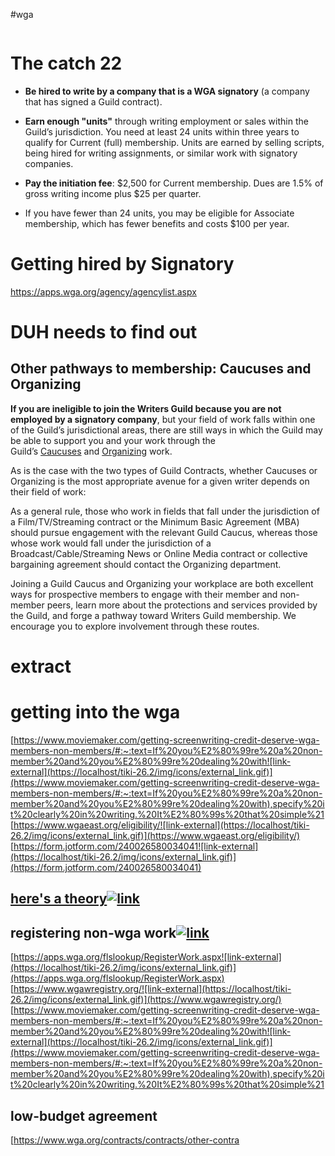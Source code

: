 #wga 
```table-of-contents
```

# The catch 22
- **Be hired to write by a company that is a WGA signatory** (a company that has signed a Guild contract)[](https://www.wgaeast.org/eligibility/).
    
- **Earn enough "units"** through writing employment or sales within the Guild’s jurisdiction. You need at least 24 units within three years to qualify for Current (full) membership[](https://www.wga.org/the-guild/going-guild/join-the-guild)[](https://www.studiobinder.com/blog/how-do-you-join-the-wga/)[](https://www.wga.org/contracts/contracts/other-contracts/how-to-join-wgaw-through-lba). Units are earned by selling scripts, being hired for writing assignments, or similar work with signatory companies.
    
- **Pay the initiation fee**: $2,500 for Current membership. Dues are 1.5% of gross writing income plus $25 per quarter[](https://www.studiobinder.com/blog/how-do-you-join-the-wga/)[](https://www.carolekirschner.com/blog/joinwga).
    
- If you have fewer than 24 units, you may be eligible for Associate membership, which has fewer benefits and costs $100 per year[](https://www.wga.org/the-guild/going-guild/join-the-guild)[](https://www.studiobinder.com/blog/how-do-you-join-the-wga/)[](https://www.carolekirschner.com/blog/joinwga).
# Getting hired by Signatory
https://apps.wga.org/agency/agencylist.aspx


# DUH needs to find out
## Other pathways to membership: Caucuses and Organizing

**If you are ineligible to join the Writers Guild because you are not employed by a signatory company**, but your field of work falls within one of the Guild’s jurisdictional areas, there are still ways in which the Guild may be able to support you and your work through the Guild’s [Caucuses](https://www.wgaeast.org/caucuses/) and [Organizing](https://www.wgaeast.org/organize/) work.

As is the case with the two types of Guild Contracts, whether Caucuses or Organizing is the most appropriate avenue for a given writer depends on their field of work:

As a general rule, those who work in fields that fall under the jurisdiction of a Film/TV/Streaming contract or the Minimum Basic Agreement (MBA) should pursue engagement with the relevant Guild Caucus, whereas those whose work would fall under the jurisdiction of a Broadcast/Cable/Streaming News or Online Media contract or collective bargaining agreement should contact the Organizing department. 

Joining a Guild Caucus and Organizing your workplace are both excellent ways for prospective members to engage with their member and non-member peers, learn more about the protections and services provided by the Guild, and forge a pathway toward Writers Guild membership. We encourage you to explore involvement through these routes.

# extract
# getting into the wga

[https://www.moviemaker.com/getting-screenwriting-credit-deserve-wga-members-non-members/#:~:text=If%20you%E2%80%99re%20a%20non-member%20and%20you%E2%80%99re%20dealing%20with![link-external](https://localhost/tiki-26.2/img/icons/external_link.gif)](https://www.moviemaker.com/getting-screenwriting-credit-deserve-wga-members-non-members/#:~:text=If%20you%E2%80%99re%20a%20non-member%20and%20you%E2%80%99re%20dealing%20with),specify%20it%20clearly%20in%20writing.%20It%E2%80%99s%20that%20simple%21  
[https://www.wgaeast.org/eligibility/![link-external](https://localhost/tiki-26.2/img/icons/external_link.gif)](https://www.wgaeast.org/eligibility/)  
[https://form.jotform.com/240026580034041![link-external](https://localhost/tiki-26.2/img/icons/external_link.gif)](https://form.jotform.com/240026580034041)

## [here's a theory](https://localhost/tiki-26.2/tiki-editpage.php?page=here%27s+a+theory)[![link](https://localhost/tiki-26.2/img/icons/link.png)](https://localhost/tiki-26.2/tiki-index.php?page=writers#here_s_a_theory)

## registering non-wga work[![link](https://localhost/tiki-26.2/img/icons/link.png)](https://localhost/tiki-26.2/tiki-index.php?page=writers#registering_non-wga_work)

[https://apps.wga.org/flslookup/RegisterWork.aspx![link-external](https://localhost/tiki-26.2/img/icons/external_link.gif)](https://apps.wga.org/flslookup/RegisterWork.aspx)  
[https://www.wgawregistry.org/![link-external](https://localhost/tiki-26.2/img/icons/external_link.gif)](https://www.wgawregistry.org/)  
[https://www.moviemaker.com/getting-screenwriting-credit-deserve-wga-members-non-members/#:~:text=If%20you%E2%80%99re%20a%20non-member%20and%20you%E2%80%99re%20dealing%20with![link-external](https://localhost/tiki-26.2/img/icons/external_link.gif)](https://www.moviemaker.com/getting-screenwriting-credit-deserve-wga-members-non-members/#:~:text=If%20you%E2%80%99re%20a%20non-member%20and%20you%E2%80%99re%20dealing%20with),specify%20it%20clearly%20in%20writing.%20It%E2%80%99s%20that%20simple%21

## low-budget agreement

[https://www.wga.org/contracts/contracts/other-contra